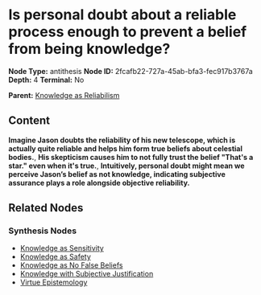 # Is personal doubt about a reliable process enough to prevent a belief from being knowledge?

**Node Type:** antithesis
**Node ID:** 2fcafb22-727a-45ab-bfa3-fec917b3767a
**Depth:** 4
**Terminal:** No

**Parent:** [Knowledge as Reliabilism](knowledge-as-reliabilism-synthesis-e225428a-860d-4193-8896-5da1fa9da35b.md)

## Content

**Imagine Jason doubts the reliability of his new telescope, which is actually quite reliable and helps him form true beliefs about celestial bodies.**, **His skepticism causes him to not fully trust the belief "That's a star." even when it's true.**, **Intuitively, personal doubt might mean we perceive Jason’s belief as not knowledge, indicating subjective assurance plays a role alongside objective reliability.**

## Related Nodes

### Synthesis Nodes

- [Knowledge as Sensitivity](knowledge-as-sensitivity-synthesis-64c1e7d4-7531-4eab-87e2-d3e2656c3e38.md)
- [Knowledge as Safety](knowledge-as-safety-synthesis-01c4fff0-a5b6-4d03-9f4a-5e0539f7da84.md)
- [Knowledge as No False Beliefs](knowledge-as-no-false-beliefs-synthesis-7dff4626-d78c-4b94-bc76-c0dba1f985ec.md)
- [Knowledge with Subjective Justification](knowledge-with-subjective-justification-synthesis-61e7b879-d018-413f-aa81-2859d05a7cdc.md)
- [Virtue Epistemology](virtue-epistemology-synthesis-edfab191-999f-4016-bb99-f70187b5b39f.md)
